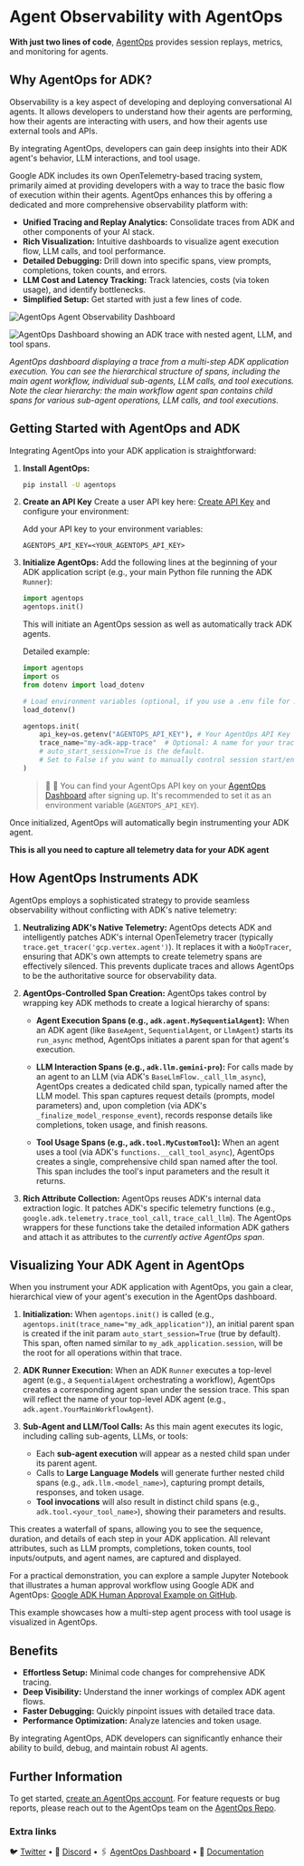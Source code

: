 # Agent Observability with AgentOps

**With just two lines of code**, [AgentOps](https://www.agentops.ai) provides session replays, metrics, and monitoring for agents.

## Why AgentOps for ADK?

Observability is a key aspect of developing and deploying conversational AI agents. It allows developers to understand how their agents are performing, how their agents are interacting with users, and how their agents use external tools and APIs.

By integrating AgentOps, developers can gain deep insights into their ADK agent's behavior, LLM interactions, and tool usage.

Google ADK includes its own OpenTelemetry-based tracing system, primarily aimed at providing developers with a way to trace the basic flow of execution within their agents. AgentOps enhances this by offering a dedicated and more comprehensive observability platform with:

*   **Unified Tracing and Replay Analytics:** Consolidate traces from ADK and other components of your AI stack.
*   **Rich Visualization:** Intuitive dashboards to visualize agent execution flow, LLM calls, and tool performance.
*   **Detailed Debugging:** Drill down into specific spans, view prompts, completions, token counts, and errors.
*   **LLM Cost and Latency Tracking:** Track latencies, costs (via token usage), and identify bottlenecks.
*   **Simplified Setup:** Get started with just a few lines of code.

![AgentOps Agent Observability Dashboard](https://raw.githubusercontent.com/AgentOps-AI/agentops/refs/heads/main/docs/images/external/app_screenshots/overview.png)

![AgentOps Dashboard showing an ADK trace with nested agent, LLM, and tool spans.](../assets/agentops-adk-trace-example.jpg)

*AgentOps dashboard displaying a trace from a multi-step ADK application execution. You can see the hierarchical structure of spans, including the main agent workflow, individual sub-agents, LLM calls, and tool executions. Note the clear hierarchy: the main workflow agent span contains child spans for various sub-agent operations, LLM calls, and tool executions.*

## Getting Started with AgentOps and ADK

Integrating AgentOps into your ADK application is straightforward:

1.  **Install AgentOps:**
    ```bash
    pip install -U agentops
    ```

2. **Create an API Key**
    Create a user API key here: [Create API Key](https://app.agentops.ai/settings/projects) and configure your environment:

    Add your API key to your environment variables:
    ```
    AGENTOPS_API_KEY=<YOUR_AGENTOPS_API_KEY>
    ```

3.  **Initialize AgentOps:**
    Add the following lines at the beginning of your ADK application script (e.g., your main Python file running the ADK `Runner`):

    ```python
    import agentops
    agentops.init()
    ```

    This will initiate an AgentOps session as well as automatically track ADK agents.

    Detailed example:

    ```python
    import agentops
    import os
    from dotenv import load_dotenv

    # Load environment variables (optional, if you use a .env file for API keys)
    load_dotenv()

    agentops.init(
        api_key=os.getenv("AGENTOPS_API_KEY"), # Your AgentOps API Key
        trace_name="my-adk-app-trace"  # Optional: A name for your trace
        # auto_start_session=True is the default.
        # Set to False if you want to manually control session start/end.
    )
    ```

    > 🚨 🔑 You can find your AgentOps API key on your [AgentOps Dashboard](https://app.agentops.ai/) after signing up. It's recommended to set it as an environment variable (`AGENTOPS_API_KEY`).

Once initialized, AgentOps will automatically begin instrumenting your ADK agent.

**This is all you need to capture all telemetry data for your ADK agent**

## How AgentOps Instruments ADK

AgentOps employs a sophisticated strategy to provide seamless observability without conflicting with ADK's native telemetry:

1.  **Neutralizing ADK's Native Telemetry:**
    AgentOps detects ADK and intelligently patches ADK's internal OpenTelemetry tracer (typically `trace.get_tracer('gcp.vertex.agent')`). It replaces it with a `NoOpTracer`, ensuring that ADK's own attempts to create telemetry spans are effectively silenced. This prevents duplicate traces and allows AgentOps to be the authoritative source for observability data.

2.  **AgentOps-Controlled Span Creation:**
    AgentOps takes control by wrapping key ADK methods to create a logical hierarchy of spans:

    *   **Agent Execution Spans (e.g., `adk.agent.MySequentialAgent`):**
        When an ADK agent (like `BaseAgent`, `SequentialAgent`, or `LlmAgent`) starts its `run_async` method, AgentOps initiates a parent span for that agent's execution.

    *   **LLM Interaction Spans (e.g., `adk.llm.gemini-pro`):**
        For calls made by an agent to an LLM (via ADK's `BaseLlmFlow._call_llm_async`), AgentOps creates a dedicated child span, typically named after the LLM model. This span captures request details (prompts, model parameters) and, upon completion (via ADK's `_finalize_model_response_event`), records response details like completions, token usage, and finish reasons.

    *   **Tool Usage Spans (e.g., `adk.tool.MyCustomTool`):**
        When an agent uses a tool (via ADK's `functions.__call_tool_async`), AgentOps creates a single, comprehensive child span named after the tool. This span includes the tool's input parameters and the result it returns.

3.  **Rich Attribute Collection:**
    AgentOps reuses ADK's internal data extraction logic. It patches ADK's specific telemetry functions (e.g., `google.adk.telemetry.trace_tool_call`, `trace_call_llm`). The AgentOps wrappers for these functions take the detailed information ADK gathers and attach it as attributes to the *currently active AgentOps span*.

## Visualizing Your ADK Agent in AgentOps

When you instrument your ADK application with AgentOps, you gain a clear, hierarchical view of your agent's execution in the AgentOps dashboard.

1.  **Initialization:**
    When `agentops.init()` is called (e.g., `agentops.init(trace_name="my_adk_application")`), an initial parent span is created if the init param `auto_start_session=True` (true by default). This span, often named similar to `my_adk_application.session`, will be the root for all operations within that trace.

2.  **ADK Runner Execution:**
    When an ADK `Runner` executes a top-level agent (e.g., a `SequentialAgent` orchestrating a workflow), AgentOps creates a corresponding agent span under the session trace. This span will reflect the name of your top-level ADK agent (e.g., `adk.agent.YourMainWorkflowAgent`).

3.  **Sub-Agent and LLM/Tool Calls:**
    As this main agent executes its logic, including calling sub-agents, LLMs, or tools:
    *   Each **sub-agent execution** will appear as a nested child span under its parent agent.
    *   Calls to **Large Language Models** will generate further nested child spans (e.g., `adk.llm.<model_name>`), capturing prompt details, responses, and token usage.
    *   **Tool invocations** will also result in distinct child spans (e.g., `adk.tool.<your_tool_name>`), showing their parameters and results.

This creates a waterfall of spans, allowing you to see the sequence, duration, and details of each step in your ADK application. All relevant attributes, such as LLM prompts, completions, token counts, tool inputs/outputs, and agent names, are captured and displayed.

For a practical demonstration, you can explore a sample Jupyter Notebook that illustrates a human approval workflow using Google ADK and AgentOps:
[Google ADK Human Approval Example on GitHub](https://github.com/AgentOps-AI/agentops/blob/main/examples/google_adk_example/adk_human_approval_example.ipynb).

This example showcases how a multi-step agent process with tool usage is visualized in AgentOps.

## Benefits

*   **Effortless Setup:** Minimal code changes for comprehensive ADK tracing.
*   **Deep Visibility:** Understand the inner workings of complex ADK agent flows.
*   **Faster Debugging:** Quickly pinpoint issues with detailed trace data.
*   **Performance Optimization:** Analyze latencies and token usage.

By integrating AgentOps, ADK developers can significantly enhance their ability to build, debug, and maintain robust AI agents. 

## Further Information

To get started, [create an AgentOps account](http://app.agentops.ai). For feature requests or bug reports, please reach out to the AgentOps team on the [AgentOps Repo](https://github.com/AgentOps-AI/agentops).

### Extra links
🐦 [Twitter](http://x.com/agentopsai)   •   📢 [Discord](http://x.com/agentopsai)   •   🖇️ [AgentOps Dashboard](http://app.agentops.ai)   •   📙 [Documentation](http://docs.agentops.ai)

